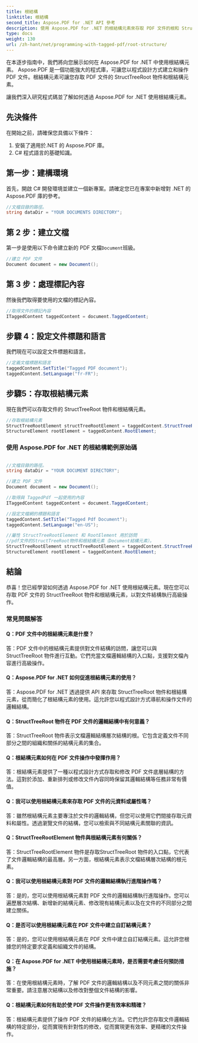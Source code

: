 ```yaml
---
title: 根結構
linktitle: 根結構
second_title: Aspose.PDF for .NET API 參考
description: 使用 Aspose.PDF for .NET 的根結構元素來存取 PDF 文件的根和 StructTreeRoot 物件的逐步指南。
type: docs
weight: 130
url: /zh-hant/net/programming-with-tagged-pdf/root-structure/
---
```

在本逐步指南中，我們將向您展示如何在 Aspose.PDF for .NET 中使用根結構元素。 Aspose.PDF 是一個功能強大的程式庫，可讓您以程式設計方式建立和操作 PDF 文件。根結構元素可讓您存取 PDF 文件的 StructTreeRoot 物件和根結構元素。

讓我們深入研究程式碼並了解如何透過 Aspose.PDF for .NET 使用根結構元素。

## 先決條件

在開始之前，請確保您具備以下條件：

1. 安裝了適用於.NET 的 Aspose.PDF 庫。
2. C# 程式語言的基礎知識。

## 第一步：建構環境

首先，開啟 C# 開發環境並建立一個新專案。請確定您已在專案中新增對 .NET 的 Aspose.PDF 庫的參考。

```csharp
//文檔目錄的路徑。
string dataDir = "YOUR DOCUMENTS DIRECTORY";
```

## 第 2 步：建立文檔

第一步是使用以下命令建立新的 PDF 文檔`Document`班級。

```csharp
//建立 PDF 文件
Document document = new Document();
```

## 第 3 步：處理標記內容

然後我們取得要使用的文檔的標記內容。

```csharp
//取得文件的標記內容
ITaggedContent taggedContent = document.TaggedContent;
```

## 步驟 4：設定文件標題和語言

我們現在可以設定文件標題和語言。

```csharp
//定義文檔標題和語言
taggedContent.SetTitle("Tagged PDF document");
taggedContent.SetLanguage("fr-FR");
```

## 步驟5：存取根結構元素

現在我們可以存取文件的 StructTreeRoot 物件和根結構元素。

```csharp
//存取根結構元素
StructTreeRootElement structTreeRootElement = taggedContent.StructTreeRootElement;
StructureElement rootElement = taggedContent.RootElement;
```

### 使用 Aspose.PDF for .NET 的根結構範例原始碼 
```csharp

//文檔目錄的路徑。
string dataDir = "YOUR DOCUMENT DIRECTORY";

//建立 PDF 文件
Document document = new Document();

//取得與 TaggedPdf 一起使用的內容
ITaggedContent taggedContent = document.TaggedContent;

//設定文檔網的標題和語言
taggedContent.SetTitle("Tagged Pdf Document");
taggedContent.SetLanguage("en-US");

//屬性 StructTreeRootElement 和 RootElement 用於訪問
//pdf文件的StructTreeRoot物件和根結構元素（Document結構元素）。
StructTreeRootElement structTreeRootElement = taggedContent.StructTreeRootElement;
StructureElement rootElement = taggedContent.RootElement;

```

## 結論

恭喜！您已經學習如何透過 Aspose.PDF for .NET 使用根結構元素。現在您可以存取 PDF 文件的 StructTreeRoot 物件和根結構元素，以對文件結構執行高級操作。

### 常見問題解答

#### Q：PDF 文件中的根結構元素是什麼？

答：PDF 文件中的根結構元素提供對文件結構的訪問，讓您可以與 StructTreeRoot 物件進行互動。它們充當文檔邏輯結構的入口點，支援對文檔內容進行高級操作。

#### Q：Aspose.PDF for .NET 如何促進根結構元素的使用？

答：Aspose.PDF for .NET 透過提供 API 來存取 StructTreeRoot 物件和根結構元素，從而簡化了根結構元素的使用。這允許您以程式設計方式導航和操作文件的邏輯結構。

#### Q：StructTreeRoot 物件在 PDF 文件的邏輯結構中有何意義？

答：StructTreeRoot 物件表示文檔邏輯結構層次結構的根。它包含定義文件不同部分之間的組織和關係的結構元素的集合。

#### Q：根結構元素如何在 PDF 文件操作中發揮作用？

答：根結構元素提供了一種以程式設計方式存取和修改 PDF 文件底層結構的方法。這對於添加、重新排列或修改文件內容同時保留其邏輯結構等任務非常有價值。

#### Q：我可以使用根結構元素來存取 PDF 文件的元資料或屬性嗎？

答：雖然根結構元素主要專注於文件的邏輯結構，但您可以使用它們間接存取元資料和屬性。透過瀏覽文件的結構，您可以檢索與不同結構元素關聯的資訊。

#### Q：StructTreeRootElement 物件與根結構元素有何關係？

答：StructTreeRootElement 物件是存取StructTreeRoot 物件的入口點，它代表了文件邏輯結構的最高層。另一方面，根結構元素表示文檔結構層次結構的根元素。

#### Q：我可以使用根結構元素對 PDF 文件的邏輯結構執行進階操作嗎？

答：是的，您可以使用根結構元素對 PDF 文件的邏輯結構執行進階操作。您可以遍歷層次結構、新增新的結構元素、修改現有結構元素以及在文件的不同部分之間建立關係。

#### Q：是否可以使用根結構元素在 PDF 文件中建立自訂結構元素？

答：是的，您可以使用根結構元素在 PDF 文件中建立自訂結構元素。這允許您根據您的特定要求定義和組織文件的結構。

#### Q：在 Aspose.PDF for .NET 中使用根結構元素時，是否需要考慮任何預防措施？

答：在使用根結構元素時，了解 PDF 文件的邏輯結構以及不同元素之間的關係非常重要。請注意層次結構以及修改對整個文件結構的影響。

#### Q：根結構元素如何有助於使 PDF 文件操作更有效率和精確？

答：根結構元素提供了操作 PDF 文件的結構化方法。它們允許您存取文件邏輯結構的特定部分，從而實現有針對性的修改，從而實現更有效率、更精確的文件操作。